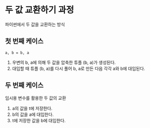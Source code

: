 # 두 값 교환하기 과정

파이썬에서 두 값을 교환하는 방식

## 첫 번째 케이스

`a, b = b, a`

1. 우변의 b, a에 의해 두 값을 압축한 튜플 (b, a)가 생성된다.
2. 대입할 때 튜플 (b, a)를 다시 풀어 b, a로 만든 다음 각각 a와 b에 대입된다.

## 두 번째 케이스

임시용 변수를 활용한 두 값의 교환

1. a의 값을 t에 저장한다.
2. b의 값을 a에 대입한다.
3. t에 저장한 값을 b에 대입한다.
